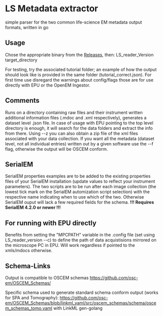 # LS Metadata extractor
simple parser for the two common life-science EM metadata output formats, written in go

## Usage
Chose the appropriate binary from the [Releases](https://github.com/SwissOpenEM/LS_Metadata_reader/releases), then:
LS_reader_Version target_directory

For testing, try the associated tutorial folder; an example of how the output should look like is provided in the same folder (tutorial_correct.json). For first time use disregard the warnings about config/flags those are for use directly with EPU or the OpenEM Ingestor.

## Comments
Runs on a directory containing raw files and their instrument written additional information files (.mdoc and .xml respectively), generates a dataset level .json file. In case of usage with EPU pointing to the top level directory is enough, it will search for the data folders and extract the info from there. Using --z you can also obtain a zip file of the xml files associated with your data collection. If you want all the metadata (dataset level, not all individual entries) written out by a given software use the --f flag, otherwise the output will be OSCEM conform. 

## SerialEM
SerialEM properties examples are to be added to the existing properties files of your SerialEM installation (update values to reflect your instrument parameters). The two scripts are to be run after each image collection (the lowest tick mark on the SerialEM automization script selection) with the respective name indicating when to use which of the two. Otherwise SerialEM ouput will lack a few required fields for the schema. 
**!!! Requires SerialEM 4.2.0 or newer !!!**

## For running with EPU directly
Benefits from setting the "MPCPATH" variable in the .config file (set using LS_reader_version --c) to define the path of data acquistisions mirrored on the microscope PC in EPU. Will work regardless if pointed to the xmls/mdocs otherwise.

## Schema-Links 
Output is compatible to OSCEM schemas https://github.com/osc-em/OSCEM_Schemas/

Specific schema used to generate standard schema conform output (works for SPA and Tomography): https://github.com/osc-em/OSCEM_Schemas/blob/linkml_yaml/src/oscem_schemas/schema/oscem_schemas_tomo.yaml 
with LinkML gen-golang
